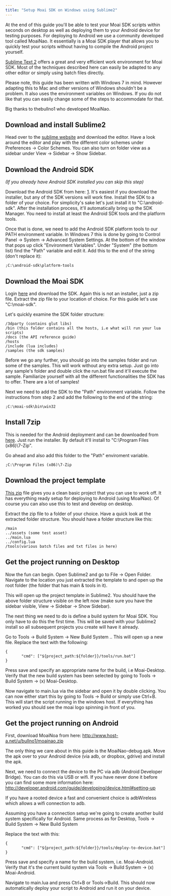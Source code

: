 ```yaml
---
title: "Setup Moai SDK on Windows using Sublime2"
---
```


At the end of this guide you'll be able to test your Moai SDK scripts within seconds on desktop as well as deploying them to your Android device for testing purposes. For deploying to Android we use a community developed tool called MoaiNao. It essentially is a Moai SDK player that allows you to quickly test your scripts without having to compile the Android project yourself.

[Sublime Text 2](http://www.sublimetext.com/2) offers a great and very efficient work environment for Moai SDK. Most of the techniques described here can easily be adapted to any other editor or simply using batch files directly.

Please note, this guide has been written with Windows 7 in mind. However adapting this to Mac and other versions of Windows shouldn't be a problem. It also uses the environment variables on Windows. If you do not like that you can easily change some of the steps to accommodate for that.

Big thanks to thebullno1 who developed MoaiNao.

Download and install Sublime2
-----------------------------

Head over to the [sublime website](http://www.sublimetext.com/2) and download the editor. Have a look around the editor and play with the different color schemes under Preferences -\> Color Schemes. You can also turn on folder view as a sidebar under View -\> Sidebar -\> Show Sidebar.

Download the Android SDK
------------------------

*(If you already have Android SDK installed you can skip this step)*

Download the Android SDK from here: [1](http://developer.android.com/sdk/index.html). It's easiest if you download the installer, but any of the SDK versions will work fine. Install the SDK to a folder of your choice. For simplicity's sake let's just install it to "C:\\android-sdk". After the installation process, it'll automatically bring up the SDK Manager. You need to install at least the Android SDK tools and the platform tools.

Once that is done, we need to add the Android SDK platform tools to our PATH environment variable. In Windows 7 this is done by going to Control Panel -\> System -\> Advanced System Settings. At the bottom of the window that pops up click "Environment Variables". Under "System" (the bottom list) find the "Path" variable and edit it. Add this to the end of the string (don't replace it):

```
;C:\android-sdk\platform-tools
```

Download the Moai SDK
---------------------

Login [here](https://dashboard.moaicloud.com/signup.php) and download the SDK. Again this is not an installer, just a zip file. Extract the zip file to your location of choice. For this guide let's use "C:\\moai-sdk".

Let's quickly examine the SDK folder structure:

```
/3dparty (contains glut libs)
/bin (this folder contains all the hosts, i.e what will run your lua scripts)
/docs (the API reference guide)
/hosts 
/include (lua includes)
/samples (the sdk samples)
```

Before we go any further, you should go into the samples folder and run some of the samples. This will work without any extra setup. Just go into any sample's folder and double click the run.bat file and it'll execute the sample. Familiarize yourself with all the different functionalities the SDK has to offer. There are a lot of samples!

Next we need to add the SDK to the "Path" environment variable. Follow the instructions from step 2 and add the following to the end of the string:

```
;C:\moai-sdk\bin\win32
```

Install 7zip
------------

This is needed for the Android deployment and can be downloaded from [here](http://www.7-zip.org/). Just run the installer. By default it'll install to "C:\\Program Files (x86)\\7-Zip".

Go ahead and also add this folder to the "Path" enviroment variable.

```
;C:\Program Files (x86)\7-Zip
```

Download the project template
-----------------------------

[This zip](http://www.thegreystudios.com/moai/project-template.zip) file gives you a clean basic project that you can use to work off. It has everything ready setup for deploying to Android (using MoaiNao). Of course you can also use this to test and develop on desktop.

Extract the zip file to a folder of your choice. Have a quick look at the extracted folder structure. You should have a folder structure like this:

```
/main
../assets (some test asset)
../main.lua
../config.lua
/tools(various batch files and txt files in here)
```

Get the project running on Desktop
----------------------------------

Now the fun can begin. Open Sublime2 and go to File -\> Open Folder. Navigate to the location you just extracted the template to and open up the root folder (the folder that has main & tools in it).

This will open up the project template in Sublime2. You should have the above folder structure visible on the left now (make sure you have the sidebar visible, View -\> Sidebar -\> Show Sidebar).

The next thing we need to do is define a build system for Moai SDK. You only have to do this the first time. This will be saved with your Sublime2 install so all subsequent projects you create will have it already.

Go to Tools -\> Build System -\> New Build System .. This will open up a new file. Replace the text with the following:

```
{
       "cmd": ["${project_path:${folder}}/tools/run.bat"]
}
```

Press save and specify an appropriate name for the build, i.e Moai-Desktop. Verify that the new build system has been selected by going to Tools -\> Build System -\> (x) Moai-Desktop.

Now navigate to main.lua via the sidebar and open it by double clicking. You can now either start this by going to Tools -\> Build or simply use Ctrl+B. This will start the script running in the windows host. If everything has worked you should see the moai logo spinning in front of you.

Get the project running on Android
----------------------------------

First, download MoaiNoa from here: [<http://www.host-a.net/u/bullno1/moainao.zip>](http://www.host-a.net/u/bullno1/moainao.zip)

The only thing we care about in this guide is the MoaiNao-debug.apk. Move the apk over to your Android device (via adb, or dropbox, gdrive) and install the apk.

Next, we need to connect the device to the PC via adb (Android Developer Bridge). You can do this via USB or wifi. If you have never done it before you can find some more information here: [<http://developer.android.com/guide/developing/device.html#setting-up>](http://developer.android.com/guide/developing/device.html#setting-up)

If you have a rooted device a fast and convenient choice is adbWireless which allows a wifi connection to adb.

Assuming you have a connection setup we're going to create another build system specifically for Android. Same process as for Desktop, Tools -\> Build System -\> New Build System

Replace the text with this:

```
{
       "cmd": ["${project_path:${folder}}/tools/deploy-to-device.bat"]
}
```

Press save and specify a name for the build system, i.e. Moai-Android. Verify that it's the current build system via Tools -\> Build System -\> (x) Moai-Android.

Navigate to main.lua and press Ctrl+B or Tools-\>Build. This should now automatically deploy your script to Android and run it on your device.
